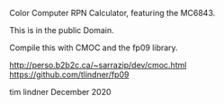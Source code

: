 Color Computer RPN Calculator, featuring the MC6843.

This is in the public Domain.

Compile this with CMOC and the fp09 library.

http://perso.b2b2c.ca/~sarrazip/dev/cmoc.html
https://github.com/tlindner/fp09

tim lindner
December 2020
